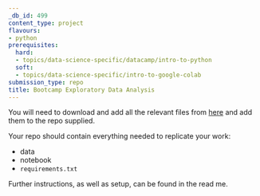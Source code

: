 ```yaml
---
_db_id: 499
content_type: project
flavours:
- python
prerequisites:
  hard:
  - topics/data-science-specific/datacamp/intro-to-python
  soft:
  - topics/data-science-specific/intro-to-google-colab
submission_type: repo
title: Bootcamp Exploratory Data Analysis
---
```


You will need to download and add all the relevant files from [here](https://drive.google.com/drive/folders/1M_5uFtd4G4X1UqLLmxffdBq9U9PkaJft?usp=sharing) and add them to the repo supplied.

Your repo should contain everything needed to replicate your work:
- data
- notebook
- `requirements.txt`

Further instructions, as well as setup, can be found in the read me.
